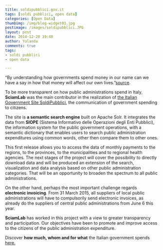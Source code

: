 ```yaml
---
title: soldipubblici.gov.it
tags: [soldi pubblici, open data]
categories: [Open Data]
thumbimg: /img/blog-widget03.jpg
postimage: /images/soldipubblici.JPG
layout: post
date: 2014-12-20 19:40
author: Yolanda
comments: true
tags:
- soldi pubblici
- open data

---
```


“By understanding how governments spend money in our name can we have a say in how that money will affect our own lives.”[source](https://openspending.org/).

To be more transparent on how public administrations spend in Italy, **SciamLab** was the main contributor in the realization of [the Italian Government Site SoldiPubblici](http://soldipubblici.gov.it), the communication of government spending to citizens.

The site is **a semantic search engine** built on Apache Solr. It integrates the data from **SIOPE** (Sistema Informativo delle Operazioni degli Enti Pubblici), the information system for the public government operations, with a semantic dictionary that enables users to search public administration expenditures using common words, other then compare them to other ones.

This first release allows you to access the data of monthly payments to the regions, to the provinces, to the municipalities and to regional health agencies. 
The next stages of the project will cover the possibility to directly download data and will be produced an extension of the search, visualization and data analysis based on other public administration categories. That will be an opportunity to broaden the spectrum to all public administrations.

On the other hand, perhaps the most important challenge regards **electronic invoicing**. From 31 March 2015, all suppliers of local public administrations will have to compulsorily send electronic invoices, as already do the suppliers of central public administrations from June 6 this year.

**SciamLab** has worked in this project with a view to greater transparency and participation. Our objectives have been to promote and improve access to the citizens of the public administration expenditure.

Discover **how much, whom and for what** the Italian government spends [here.](http://soldipubblici.gov.it)
